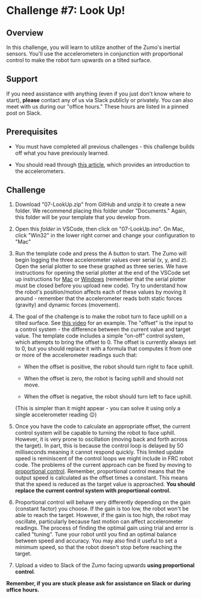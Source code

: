 # Challenge #7: Look Up!

## Overview

In this challenge, you will learn to utilize another of the Zumo's inertial sensors. You'll use the accelerometers in conjunction with proportional control to make the robot turn upwards on a tilted surface.

## Support

If you need assistance with anything (even if you just don't know where to start), **please** contact any of us via Slack publicly or privately. You can also meet with us during our "office hours." These hours are listed in a pinned post on Slack.

## Prerequisites

* You must have completed all previous challenges - this challenge builds off what you have previously learned.

* You should read through [this article](https://learn.sparkfun.com/tutorials/accelerometer-basics/all), which provides an introduction to the accelerometers.

## Challenge

1. Download "07-LookUp.zip" from GitHub and unzip it to create a new folder. We recommend placing this folder under "Documents." Again, this folder will be your template that you develop from.

2. Open this *folder* in VSCode, then click on "07-LookUp.ino". On Mac, click "Win32" in the lower right corner and change your configuration to "Mac"

3. Run the template code and press the A button to start. The Zumo will begin logging the three accelerometer values over serial (x, y, and z). Open the serial plotter to see these graphed as three series. We have instructions for opening the serial plotter at the end of the VSCode set up instructions for [Mac](https://docs.google.com/presentation/d/1cyeOuGeWGI4tj6PQgyC6Zz0o6Nv5z3nh0UwPVeGp7-I/edit?usp=sharing) or [Windows](https://docs.google.com/presentation/d/1y6T2atl-b8Y2t-8qAfPKwe7EO9_AVQGZKfdK217bZew/edit?usp=sharing) (remember that the serial plotter must be closed before you upload new code). Try to understand how the robot's position/motion affects each of these values by moving it around - remember that the accelerometer reads both static forces (gravity) and dynamic forces (movement).

4. The goal of the challenge is to make the robot turn to face uphill on a tilted surface. See [this video](https://drive.google.com/file/d/1Mp3jGwwZmozo-XtuSfCt7Z7jfB07bQy0/view?usp=sharing) for an example. The "offset" is the input to a control system - the difference between the current value and target value. The template code includes a simple "on-off" control system, which attempts to bring the offset to 0. The offset is currently always set to 0, but you should replace it with a formula that computes it from one or more of the accelerometer readings such that:

    * When the offset is positive, the robot should turn right to face uphill.

    * When the offset is zero, the robot is facing uphill and should not move.

    * When the offset is negative, the robot should turn left to face uphill.

    (This is simpler than it might appear - you can solve it using only a single accelerometer reading :wink:)

5. Once you have the code to calculate an appropriate offset, the current control system will be capable to turning the robot to face uphill. However, it is very prone to oscillation (moving back and forth across the target). In part, this is because the control loop is delayed by 50 milliseconds meaning it cannot respond quickly. This limited update speed is reminiscent of the control loops we might include in FRC robot code. The problems of the current approach can be fixed by moving to [proportional control](../02-PrecisionPlease/PostChallenge.md#approach-4-proportional-control-low-gain). Remember, proportional control means that the output speed is calculated as the offset times a constant. This means that the speed is reduced as the target value is approached. **You should replace the current control system with proportional control.**

6. Proportional control will behave very differently depending on the gain (constant factor) you choose. If the gain is too low, the robot won't be able to reach the target. However, if the gain is too high, the robot may oscillate, particularly because fast motion can affect accelerometer readings. The process of finding the optimal gain using trial and error is called "tuning". Tune your robot until you find an optimal balance between speed and accuracy. You may also find it useful to set a minimum speed, so that the robot doesn't stop before reaching the target.

6. Upload a video to Slack of the Zumo facing upwards **using proportional control**.

**Remember, if you are stuck please ask for assistance on Slack or during office hours.**